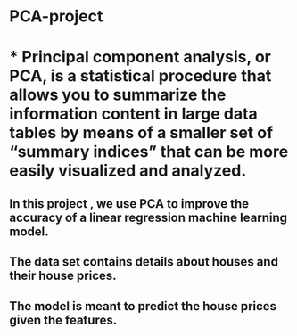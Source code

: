 # PCA-project

# * Principal component analysis, or PCA, is a statistical procedure that allows you to summarize the information content in large data tables by means of a smaller set of “summary indices” that can be more easily visualized and analyzed.

## In this project , we use PCA to improve the accuracy of a linear regression machine learning model.
## The data set contains details about houses and their house prices. 
## The model is meant to predict the house prices given the features.
